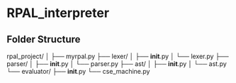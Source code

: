 # RPAL_interpreter

## Folder Structure
rpal_project/
│
├── myrpal.py
├── lexer/
│   ├── __init__.py
│   └── lexer.py
├── parser/
│   ├── __init__.py
│   └── parser.py
├── ast/
│   ├── __init__.py
│   └── ast.py
└── evaluator/
    ├── __init__.py
    └── cse_machine.py

